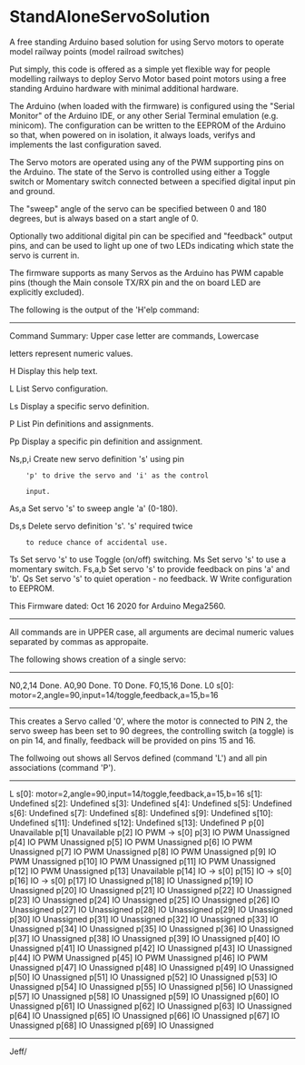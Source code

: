 # StandAloneServoSolution
A free standing Arduino based solution for using Servo motors to operate model railway points (model railroad switches)

Put simply, this code is offered as a simple yet flexible way for people modelling railways to deploy Servo Motor based point motors using a free standing Arduino hardware with minimal additional hardware.

The Arduino (when loaded with the firmware) is configured using the "Serial Monitor" of the Arduino IDE, or any other Serial Terminal emulation (e.g. minicom).  The configuration can be written to the EEPROM of the Arduino so that, when powered on in isolation, it always loads, verifys and implements the last configuration saved.

The Servo motors are operated using any of the PWM supporting pins on the Arduino.  The state of the Servo is controlled using either a Toggle switch or Momentary switch connected between a specified digital input pin and ground.

The "sweep" angle of the servo can be specified between 0 and 180 degrees, but is always based on a start angle of 0.

Optionally two additional digital pin can be specified and "feedback" output pins, and can be used to light up one of two LEDs indicating which state the servo is current in.

The firmware supports as many Servos as the Arduino has PWM capable pins (though the Main console TX/RX pin and the on board LED are explicitly excluded).

The following is the output of the 'H'elp command:

------------------------------------------------------------

Command Summary:  Upper case letter are commands, Lowercase

letters represent numeric values.


H       Display this help text.

L       List Servo configuration.

Ls      Display a specific servo definition.

P       List Pin definitions and assignments.

Pp      Display a specific pin definition and assignment.

Ns,p,i  Create new servo definition 's' using pin

        'p' to drive the servo and 'i' as the control
        
        input.
        
As,a    Set servo 's' to sweep angle 'a' (0-180).

Ds,s    Delete servo definition 's'.  's' required twice

        to reduce chance of accidental use.
        
Ts      Set servo 's' to use Toggle (on/off) switching.
Ms      Set servo 's' to use a momentary switch.
Fs,a,b  Set servo 's' to provide feedback on pins 'a' and 'b'.
Qs      Set servo 's' to quiet operation - no feedback.
W       Write configuration to EEPROM.

This Firmware dated: Oct 16 2020 for Arduino Mega2560.

------------------------------------------------------------

All commands are in UPPER case, all arguments are decimal numeric values separated by commas as appropaite.

The following shows creation of a single servo:

------------------------------------------------------------


N0,2,14
Done.
A0,90
Done.
T0
Done.
F0,15,16
Done.
L0
s[0]: motor=2,angle=90,input=14/toggle,feedback,a=15,b=16

------------------------------------------------------------

This creates a Servo called '0', where the motor is connected to PIN 2, the servo sweep has been set to 90 degrees, the controlling switch (a toggle) is on pin 14, and finally, feedback will be provided on pins 15 and 16.

The follwoing out shows all Servos defined (command 'L') and all pin associations (command 'P').

------------------------------------------------------------

L
s[0]: motor=2,angle=90,input=14/toggle,feedback,a=15,b=16
s[1]: Undefined
s[2]: Undefined
s[3]: Undefined
s[4]: Undefined
s[5]: Undefined
s[6]: Undefined
s[7]: Undefined
s[8]: Undefined
s[9]: Undefined
s[10]: Undefined
s[11]: Undefined
s[12]: Undefined
s[13]: Undefined
P
p[0] Unavailable
p[1] Unavailable
p[2] IO PWM -> s[0]
p[3] IO PWM Unassigned
p[4] IO PWM Unassigned
p[5] IO PWM Unassigned
p[6] IO PWM Unassigned
p[7] IO PWM Unassigned
p[8] IO PWM Unassigned
p[9] IO PWM Unassigned
p[10] IO PWM Unassigned
p[11] IO PWM Unassigned
p[12] IO PWM Unassigned
p[13] Unavailable
p[14] IO -> s[0]
p[15] IO -> s[0]
p[16] IO -> s[0]
p[17] IO Unassigned
p[18] IO Unassigned
p[19] IO Unassigned
p[20] IO Unassigned
p[21] IO Unassigned
p[22] IO Unassigned
p[23] IO Unassigned
p[24] IO Unassigned
p[25] IO Unassigned
p[26] IO Unassigned
p[27] IO Unassigned
p[28] IO Unassigned
p[29] IO Unassigned
p[30] IO Unassigned
p[31] IO Unassigned
p[32] IO Unassigned
p[33] IO Unassigned
p[34] IO Unassigned
p[35] IO Unassigned
p[36] IO Unassigned
p[37] IO Unassigned
p[38] IO Unassigned
p[39] IO Unassigned
p[40] IO Unassigned
p[41] IO Unassigned
p[42] IO Unassigned
p[43] IO Unassigned
p[44] IO PWM Unassigned
p[45] IO PWM Unassigned
p[46] IO PWM Unassigned
p[47] IO Unassigned
p[48] IO Unassigned
p[49] IO Unassigned
p[50] IO Unassigned
p[51] IO Unassigned
p[52] IO Unassigned
p[53] IO Unassigned
p[54] IO Unassigned
p[55] IO Unassigned
p[56] IO Unassigned
p[57] IO Unassigned
p[58] IO Unassigned
p[59] IO Unassigned
p[60] IO Unassigned
p[61] IO Unassigned
p[62] IO Unassigned
p[63] IO Unassigned
p[64] IO Unassigned
p[65] IO Unassigned
p[66] IO Unassigned
p[67] IO Unassigned
p[68] IO Unassigned
p[69] IO Unassigned

------------------------------------------------------------

Jeff/
